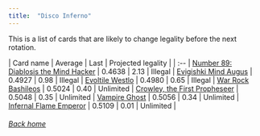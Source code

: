 ```yaml
---
title:  "Disco Inferno"
---
```


This is a list of cards that are likely to change legality before the next rotation.

| Card name | Average | Last | Projected legality |
| :-- |
[Number 89: Diablosis the Mind Hacker](https://db.ygoprodeck.com/card/?search=Number%2089:%20Diablosis%20the%20Mind%20Hacker) | 0.4638 | 2.13 | Illegal |
[Evigishki Mind Augus](https://db.ygoprodeck.com/card/?search=Evigishki%20Mind%20Augus) | 0.4927 | 0.98 | Illegal |
[Evoltile Westlo](https://db.ygoprodeck.com/card/?search=Evoltile%20Westlo) | 0.4980 | 0.65 | Illegal |
[War Rock Bashileos](https://db.ygoprodeck.com/card/?search=War%20Rock%20Bashileos) | 0.5024 | 0.40 | Unlimited |
[Crowley, the First Propheseer](https://db.ygoprodeck.com/card/?search=Crowley,%20the%20First%20Propheseer) | 0.5048 | 0.35 | Unlimited |
[Vampire Ghost](https://db.ygoprodeck.com/card/?search=Vampire%20Ghost) | 0.5056 | 0.34 | Unlimited |
[Infernal Flame Emperor](https://db.ygoprodeck.com/card/?search=Infernal%20Flame%20Emperor) | 0.5109 | 0.01 | Unlimited |

###### [Back home](index)